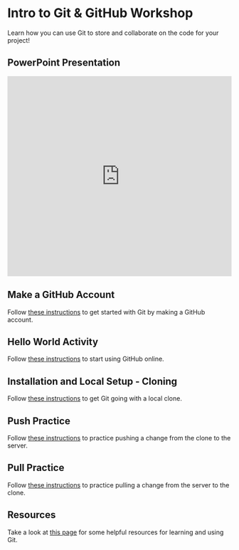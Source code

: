 # Intro to Git & GitHub Workshop
Learn how you can use Git to store and collaborate on the code for your project!

## PowerPoint Presentation
<iframe src='https://view.officeapps.live.com/op/embed.aspx?src=https://hylandtechoutreach.github.io/hackathon/IntroToGit/Presentation.pptx' width='100%' height='450px' frameborder='0'></iframe>

## Make a GitHub Account
Follow [these instructions](MakeAGitHubAccount.md) to get started with Git by making a GitHub account.

## Hello World Activity
Follow [these instructions](HelloWorld.md) to start using GitHub online.

## Installation and Local Setup - Cloning
Follow [these instructions](LocalSetup.md) to get Git going with a local clone.

## Push Practice
Follow [these instructions](PushChanges.md) to practice pushing a change from the clone to the server.

## Pull Practice
Follow [these instructions](PullChanges.md) to practice pulling a change from the server to the clone.

## Resources
Take a look at [this page](Resources.md) for some helpful resources for learning and using Git.